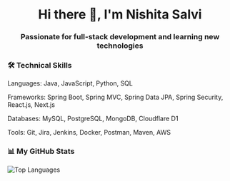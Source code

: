 <h1 align="center">Hi there 👋, I'm Nishita Salvi</h1>

<h3 align="center">Passionate for full-stack development and  learning new technologies</h3>

<h3 align="left">🛠️ Technical Skills</h3>

Languages: Java, JavaScript, Python, SQL

Frameworks: Spring Boot, Spring MVC, Spring Data JPA, Spring Security, React.js, Next.js

Databases: MySQL, PostgreSQL, MongoDB, Cloudflare D1

Tools: Git, Jira, Jenkins, Docker, Postman, Maven, AWS

<h3 align="left">📊 My GitHub Stats</h3>
<p><img src="https://github-readme-stats.vercel.app/api/top-langs/?username=NishitaSalvi&layout=compact&theme=dark&hide_border=false&count_private=true" alt="Top Languages" /></p>

